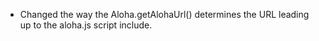 - Changed the way the Aloha.getAlohaUrl() determines the URL leading up to the aloha.js script include.
